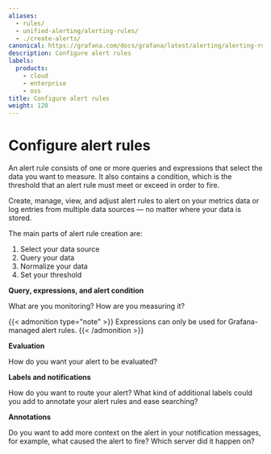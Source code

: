 ```yaml
---
aliases:
  - rules/
  - unified-alerting/alerting-rules/
  - ./create-alerts/
canonical: https://grafana.com/docs/grafana/latest/alerting/alerting-rules/
description: Configure alert rules
labels:
  products:
    - cloud
    - enterprise
    - oss
title: Configure alert rules
weight: 120
---
```


# Configure alert rules

An alert rule consists of one or more queries and expressions that select the data you want to measure. It also contains a condition, which is the threshold that an alert rule must meet or exceed in order to fire.

Create, manage, view, and adjust alert rules to alert on your metrics data or log entries from multiple data sources — no matter where your data is stored.

The main parts of alert rule creation are:

1. Select your data source
1. Query your data
1. Normalize your data
1. Set your threshold

**Query, expressions, and alert condition**

What are you monitoring? How are you measuring it?

{{< admonition type="note" >}}
Expressions can only be used for Grafana-managed alert rules.
{{< /admonition >}}

**Evaluation**

How do you want your alert to be evaluated?

**Labels and notifications**

How do you want to route your alert? What kind of additional labels could you add to annotate your alert rules and ease searching?

**Annotations**

Do you want to add more context on the alert in your notification messages, for example, what caused the alert to fire? Which server did it happen on?
